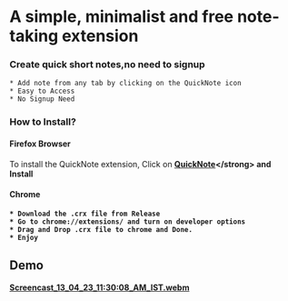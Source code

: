 #  A simple, minimalist and free note-taking extension 

### Create quick short notes,no need to signup
    * Add note from any tab by clicking on the QuickNote icon
    * Easy to Access
    * No Signup Need

### How to Install?

#### Firefox Browser 
To install the QuickNote extension, Click on <strong>[QuickNote]("https://addons.mozilla.org/en-US/firefox/addon/quicknote/")</strong>  and Install

#### Chrome
    * Download the .crx file from Release
    * Go to chrome://extensions/ and turn on developer options
    * Drag and Drop .crx file to chrome and Done.
    * Enjoy

## Demo

[Screencast_13_04_23_11:30:08_AM_IST.webm](https://user-images.githubusercontent.com/104289350/231688190-b87d4b27-6700-4d40-b1cd-5ddb55129a25.webm)
